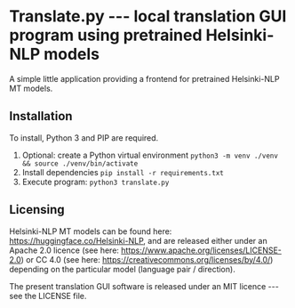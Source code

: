 # Translate.py --- local translation GUI program using pretrained Helsinki-NLP models
A simple little application providing a frontend for pretrained Helsinki-NLP MT models.

## Installation
To install, Python 3 and PIP are required.

1. Optional: create a Python virtual environment
   `python3 -m venv ./venv && source ./venv/bin/activate`
2. Install dependencies `pip install -r requirements.txt`
3. Execute program: `python3 translate.py`

## Licensing 
Helsinki-NLP MT models can be found here: https://huggingface.co/Helsinki-NLP, and are released either under an Apache 2.0 licence (see here: https://www.apache.org/licenses/LICENSE-2.0) or CC 4.0 (see here: https://creativecommons.org/licenses/by/4.0/) depending on the particular model (language pair / direction). 

The present translation GUI software is released under an MIT licence --- see the LICENSE file.
